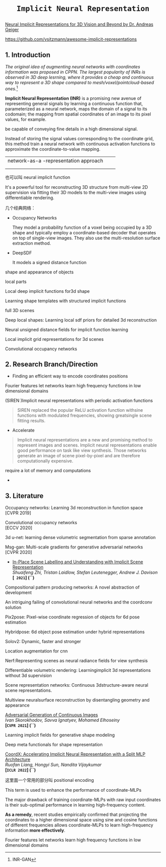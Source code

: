 # <p align=center>`Implicit Neural Representation` </p>

[Neural Implicit Representations for 3D Vision and Beyond by Dr. Andreas Geiger](https://www.youtube.com/watch?v=jennURL-gtQ)

https://github.com/vsitzmann/awesome-implicit-representations

## 1. Introduction

*The original idea of augmenting neural networks with coordinates information was proposed in CPPN. The largest popularity of INRs is observed in 3D deep lesrning, where it provides a cheap and continuous way to represent a 3D shape compared to mesh/voxel/pointcloud-based ones.*[^ 1] 



**Implicit Neural Representation (INR)** is a promising new avenue of representing general signals by learning a continuous function that, parameterized as a neural network, maps the domain of a signal to its codomain; the mapping from spatial coordinates of an image to its pixel values, for example.

 be capable of conveying fine details in a high dimensional signal. 



Instead of storing the signal values corresponding to the coordinate grid, this method train a neural network with continuous activation functions to approximate the coordinate-to-value mapping.

|                                       |      |      |
| ------------------------------------- | ---- | ---- |
| network-as-a -representation approach |      |      |
|                                       |      |      |
|                                       |      |      |

也可以叫 neural implicit function



It's a powerful tool for reconstructing 3D structure from multi-view 2D supervision via fitting their 3D models to the multi-view images using differentiable rendering.



几个经典网络：

- Occupancy Networks

  They model a probability function of a voxel being occupied by a 3D shape and typically employ a coordinate-based decoder that operates on top of single-view images. They also use the multi-resolution surface extraction method.

- DeepSDF 

  It models a signed distance function 



shape and appearance of objects

local parts



Local deep implicit functions for3d shape

Learning shape templates with structured implicit functions



full 3D scenes

Deep local shapes: Learning local sdf priors for detailed 3d reconstruction

Neural unsigned distance fields for implicit function learning

Local implicit grid representations for 3d scenes

Convolutional occupancy networks





## 2. Research Branch/Direction

- Finding an efficient way to encode coordinates positions

Fourier features let networks learn high frequency functions in low dimensional domains

(SIREN )Implicit neural representations with periodic activation functions

> SIREN replaced the popular ReLU activation function withsine functions with modulated frequencies, showing greatsingle scene fitting results.

[](https://arxiv.org/abs/2004.04180)



- Accelerate 

> Implicit neural representations are a new and promising method to represent images and scenes. Implicit neural representations enable good performance on task like view synthesis. Those networks generate an image of scene pixel-by-pixel and are therefore computationally expensive. 



require a lot of memory and computations

- 







## 3. Literature

Occupancy networks: Learning 3d reconstruction in function space  
[CVPR 2019]

Convolutional occupancy networks  
[ECCV 2020]

3d u-net: learning dense volumetric segmentation from sparse annotation

Msg-gan: Multi-scale gradients for generative adversarial networks  
[CVPR 2020]



- [In-Place Scene Labelling and Understanding with Implicit Scene Representation](https://arxiv.org/pdf/2103.15875)  
  *Shuaifeng Zhi, Tristan Laidlow, Stefan Leutenegger, Andrew J. Davison*  
  **[` 2021`] (``)**

Compositional pattern producing networks: A novel abstraction of development

An intriguing failing of convolutional neural networks and the coordconv solution

Pix2pose: Pixel-wise coordinate regression of objects for 6d pose estimation

Hybridpose: 6d object pose estimation under hybrid representations

Solov2: Dynamic, faster and stronger

Location augmentation for cnn



Nerf:Representing scenes as neural radiance fields for view synthesis

Differentiable volumetric rendering: Learningimplicit 3d representations without 3d supervision

Scene representation networks: Continuous 3dstructure-aware neural scene representations.

Multiview neuralsurface reconstruction by disentangling geometry and appearance



[Adversarial Generation of Continuous Images](https://arxiv.org/abs/2011.12026)  
*Ivan Skorokhodov, Savva Ignatyev, Mohamed Elhoseiny*  
**[`CVPR 2021`] (``)** 



Learning implicit fields for generative shape modeling

Deep meta functionals for shape representation



[CoordX: Accelerating Implicit Neural Representation with a Split MLP Architecture](https://arxiv.org/abs/2201.12425)  
*Ruofan Liang, Hongyi Sun, Nandita Vijaykumar*  
**[`ICLR 2022`] (``)**





[^ 1]: INR-GAN







这里面一个常用的部分叫 positional encoding

This term is used to enhance the performance of coordinate-MLPs





The major drawback of training coordinate-MLPs with raw input coordinates is their sub-optimal performance in learning high-frequency content. 

**As a remedy**, recent studies empirically confirmed that projecting the coordinates to a higher dimensional space using sine and cosine functions of different frequencies allows coordinate-MLPs to learn high-frequency information **more effectively**.





Fourier features let networks learn high frequency functions in low dimensional domains

